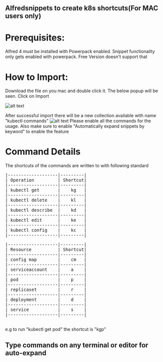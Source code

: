 ## Alfredsnippets to create k8s shortcuts(For MAC users only)

# Prerequisites:
 Alfred 4 must be installed with Powerpack enabled. Snippet functionality only gets enabled with powerpack. Free Version doesn't support that

# How to Import:

Download the file on you mac and double click it. The below popup will be seen. Click on Import

![alt text](https://github.com/satbachansingh/K8sAlfredSnippets/blob/main/images/Import.png)

After successful import there will be a new collection available with name "kubectl commands"
![alt text](https://github.com/satbachansingh/K8sAlfredSnippets/blob/main/images/AfterImport.png)
Please enable all the commands for the usage. Also make sure to enable "Automatically expand snippets by keyword" to enable the feature


# Command Details 

The shortcuts of the commands are written to with following standard 

<pre>
|-------------------|---------|
| Operation         | Shortcut|
|-------------------|---------|
| kubectl get       |    kg   |
|-------------------|---------|
| kubectl delete    |    kl   | 
|-------------------|---------|
| kubectl describe  |    kd   | 
|-------------------|---------|
| kubectl edit      |    ke   | 
|-------------------|---------|
| kubectl config    |    kc   | 
|-------------------|---------|
</pre>

<pre>
|-------------------|---------|
| Resource          | Shortcut|
|-------------------|---------|
| config map        |    cm   |
|-------------------|---------|
| serviceaccount    |    a    | 
|-------------------|---------|
| pod               |    p    | 
|-------------------|---------|
| replicaset        |    r    | 
|-------------------|---------|
| deployment        |    d    | 
|-------------------|---------|
| service           |    s    | 
|-------------------|---------|

</pre>

e.g to run "kubectl get pod" the shortcut is "kgp"

## Type commands on any terminal or editor for auto-expand 
